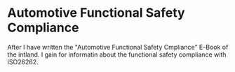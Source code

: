 # Automotive Functional Safety Compliance

After I have written the "Automotive Functional Safety Cmpliance" E-Book of the intland. I gain for informatin about the functional safety compliance with ISO26262.
<!--stackedit_data:
eyJoaXN0b3J5IjpbLTkzMTI3NDI2NywzODgzMDMwNzhdfQ==
-->